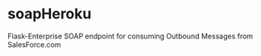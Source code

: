 soapHeroku
==========
Flask-Enterprise SOAP endpoint for consuming Outbound Messages from SalesForce.com
